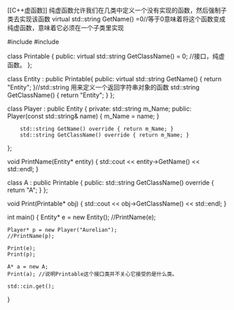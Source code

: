 [[C++虚函数]]
纯虚函数允许我们在几类中定义一个没有实现的函数，然后强制子类去实现该函数
virtual std::string GetName() =0//等于0意味着将这个函数变成纯虚函数，意味着它必须在一个子类里实现



\#include <iostream>
#include <string>

class Printable {
public:
	virtual std::string GetClassName() = 0; //接口，纯虚函数。
};

class Entity : public Printable{
public:
	virtual std::string GetName() { return "Entity"; }//std::string 用来定义一个返回字符串对象的函数
	std::string GetClassName() { return "Entity"; }
};

class Player : public Entity {
private:
	std::string m_Name;
public:
	Player(const std::string& name) {
		m_Name = name;
	}

		std::string GetName() override { return m_Name; }
		std::string GetClassName() override { return m_Name; }
};

void PrintName(Entity* entity) {
	std::cout << entity->GetName() << std::endl;
}

class A : public Printable {
public:
	std::string GetClassName() override { return "A"; }
};

void Print(Printable* obj) {
	std::cout << obj->GetClassName() << std::endl;
}



int main() {
	Entity* e = new Entity();
	//PrintName(e);

	Player* p = new Player("Aurelian");
	//PrintName(p);

	Print(e);
	Print(p);

	A* a = new A;
	Print(a); //说明Printable这个接口类并不关心它接受的是什么类。

	std::cin.get();
}